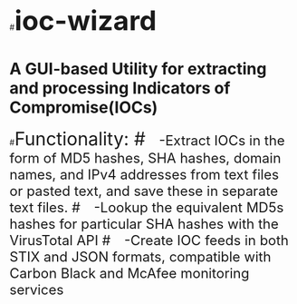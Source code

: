 #<font size="7"><b>ioc-wizard</b></font>
# A GUI-based Utility for extracting and processing Indicators of Compromise(IOCs)
#<font size="6">Functionality:
#<font size="5">&emsp;-Extract IOCs in the form of MD5 hashes, SHA hashes, domain names, and IPv4 addresses from text files or pasted text, and save these in separate text files.
#<font size="5">&emsp;-Lookup the equivalent MD5s hashes for particular SHA hashes with the VirusTotal API
#<font size="5">&emsp;-Create IOC feeds in both STIX and JSON formats, compatible with Carbon Black and McAfee monitoring services